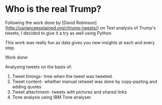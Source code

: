 # Who is the real Trump?

Following the work done by [David Robinson] (http://varianceexplained.org/r/trump-tweets/) on Text analysis of Trump's tweets, I decided to give it a try as well using Python.

This work was really fun as data gives you new insights at each and every step. 

Work done:

Analysing tweets on the basis of:

1. Tweet timings- time when the tweet was tweeted.
2. Tweet content- whether manual retweet was done by copy-pasting and adding quotes
3. Tweet attachment- tweets with pictures and shared links
4. Tone analysis using IBM Tone analyser.
